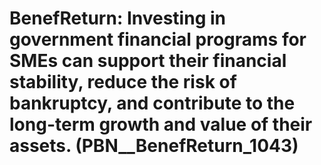 # BenefReturn: __Investing in government financial programs for SMEs can support their financial stability, reduce the risk of bankruptcy, and contribute to the long-term growth and value of their assets.__ (PBN__BenefReturn_1043)

